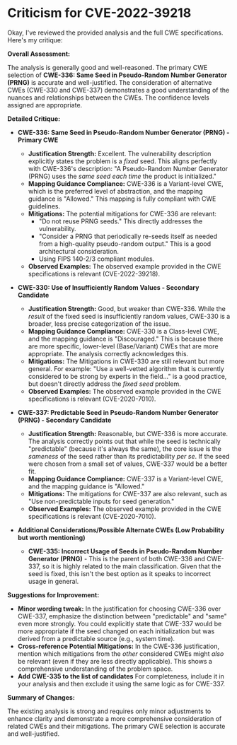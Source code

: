 # Criticism for CVE-2022-39218

Okay, I've reviewed the provided analysis and the full CWE specifications. Here's my critique:

**Overall Assessment:**

The analysis is generally good and well-reasoned. The primary CWE selection of **CWE-336: Same Seed in Pseudo-Random Number Generator (PRNG)** is accurate and well-justified. The consideration of alternative CWEs (CWE-330 and CWE-337) demonstrates a good understanding of the nuances and relationships between the CWEs.  The confidence levels assigned are appropriate.

**Detailed Critique:**

*   **CWE-336: Same Seed in Pseudo-Random Number Generator (PRNG) - Primary CWE**

    *   **Justification Strength:** Excellent. The vulnerability description explicitly states the problem is a *fixed* seed. This aligns perfectly with CWE-336's description: "A Pseudo-Random Number Generator (PRNG) uses the *same seed each time* the product is initialized."
    *   **Mapping Guidance Compliance:**  CWE-336 is a Variant-level CWE, which is the preferred level of abstraction, and the mapping guidance is "Allowed."  This mapping is fully compliant with CWE guidelines.
    *   **Mitigations:**  The potential mitigations for CWE-336 are relevant:
        *   "Do not reuse PRNG seeds."  This directly addresses the vulnerability.
        *   "Consider a PRNG that periodically re-seeds itself as needed from a high-quality pseudo-random output." This is a good architectural consideration.
        * Using FIPS 140-2/3 compliant modules.
    *   **Observed Examples:** The observed example provided in the CWE specifications is relevant (CVE-2022-39218).

*   **CWE-330: Use of Insufficiently Random Values - Secondary Candidate**

    *   **Justification Strength:** Good, but weaker than CWE-336.  While the *result* of the fixed seed is insufficiently random values, CWE-330 is a broader, less precise categorization of the issue.
    *   **Mapping Guidance Compliance:** CWE-330 is a Class-level CWE, and the mapping guidance is "Discouraged."  This is because there are more specific, lower-level (Base/Variant) CWEs that are more appropriate. The analysis correctly acknowledges this.
    *   **Mitigations:** The Mitigations in CWE-330 are still relevant but more general.  For example:  "Use a well-vetted algorithm that is currently considered to be strong by experts in the field..." is a good practice, but doesn't directly address the *fixed seed* problem.
    *   **Observed Examples:** The observed example provided in the CWE specifications is relevant (CVE-2020-7010).

*   **CWE-337: Predictable Seed in Pseudo-Random Number Generator (PRNG) - Secondary Candidate**

    *   **Justification Strength:** Reasonable, but CWE-336 is more accurate.  The analysis correctly points out that while the seed is technically "predictable" (because it's always the same), the core issue is the *sameness* of the seed rather than its predictability *per se*. If the seed were chosen from a small set of values, CWE-337 would be a better fit.
    *   **Mapping Guidance Compliance:**  CWE-337 is a Variant-level CWE, and the mapping guidance is "Allowed."
    *   **Mitigations:** The mitigations for CWE-337 are also relevant, such as "Use non-predictable inputs for seed generation."
    *   **Observed Examples:** The observed example provided in the CWE specifications is relevant (CVE-2020-7010).

* **Additional Considerations/Possible Alternate CWEs (Low Probability but worth mentioning)**
   * **CWE-335: Incorrect Usage of Seeds in Pseudo-Random Number Generator (PRNG)** - This is the parent of both CWE-336 and CWE-337, so it is highly related to the main classification. Given that the seed is fixed, this isn't the best option as it speaks to incorrect usage in general.

**Suggestions for Improvement:**

*   **Minor wording tweak:** In the justification for choosing CWE-336 over CWE-337, emphasize the distinction between "predictable" and "same" even more strongly.  You could explicitly state that CWE-337 would be more appropriate if the seed changed on each initialization but was derived from a predictable source (e.g., system time).
*   **Cross-reference Potential Mitigations:**  In the CWE-336 justification, mention which mitigations from the *other* considered CWEs might *also* be relevant (even if they are less directly applicable). This shows a comprehensive understanding of the problem space.
* **Add CWE-335 to the list of candidates** For completeness, include it in your analysis and then exclude it using the same logic as for CWE-337.

**Summary of Changes:**

The existing analysis is strong and requires only minor adjustments to enhance clarity and demonstrate a more comprehensive consideration of related CWEs and their mitigations. The primary CWE selection is accurate and well-justified.